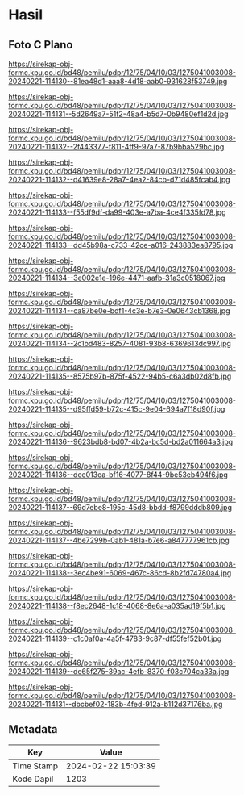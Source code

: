 # Hasil

## Foto C Plano

https://sirekap-obj-formc.kpu.go.id/bd48/pemilu/pdpr/12/75/04/10/03/1275041003008-20240221-114130--81ea48d1-aaa8-4d18-aab0-931628f53749.jpg

https://sirekap-obj-formc.kpu.go.id/bd48/pemilu/pdpr/12/75/04/10/03/1275041003008-20240221-114131--5d2649a7-51f2-48a4-b5d7-0b9480ef1d2d.jpg

https://sirekap-obj-formc.kpu.go.id/bd48/pemilu/pdpr/12/75/04/10/03/1275041003008-20240221-114132--2f443377-f811-4ff9-97a7-87b9bba529bc.jpg

https://sirekap-obj-formc.kpu.go.id/bd48/pemilu/pdpr/12/75/04/10/03/1275041003008-20240221-114132--d41639e8-28a7-4ea2-84cb-d71d485fcab4.jpg

https://sirekap-obj-formc.kpu.go.id/bd48/pemilu/pdpr/12/75/04/10/03/1275041003008-20240221-114133--f55df9df-da99-403e-a7ba-4ce4f335fd78.jpg

https://sirekap-obj-formc.kpu.go.id/bd48/pemilu/pdpr/12/75/04/10/03/1275041003008-20240221-114133--dd45b98a-c733-42ce-a016-243883ea8795.jpg

https://sirekap-obj-formc.kpu.go.id/bd48/pemilu/pdpr/12/75/04/10/03/1275041003008-20240221-114134--3e002e1e-196e-4471-aafb-31a3c0518067.jpg

https://sirekap-obj-formc.kpu.go.id/bd48/pemilu/pdpr/12/75/04/10/03/1275041003008-20240221-114134--ca87be0e-bdf1-4c3e-b7e3-0e0643cb1368.jpg

https://sirekap-obj-formc.kpu.go.id/bd48/pemilu/pdpr/12/75/04/10/03/1275041003008-20240221-114134--2c1bd483-8257-4081-93b8-6369613dc997.jpg

https://sirekap-obj-formc.kpu.go.id/bd48/pemilu/pdpr/12/75/04/10/03/1275041003008-20240221-114135--8575b97b-875f-4522-94b5-c6a3db02d8fb.jpg

https://sirekap-obj-formc.kpu.go.id/bd48/pemilu/pdpr/12/75/04/10/03/1275041003008-20240221-114135--d95ffd59-b72c-415c-9e04-694a7f18d90f.jpg

https://sirekap-obj-formc.kpu.go.id/bd48/pemilu/pdpr/12/75/04/10/03/1275041003008-20240221-114136--9623bdb8-bd07-4b2a-bc5d-bd2a011664a3.jpg

https://sirekap-obj-formc.kpu.go.id/bd48/pemilu/pdpr/12/75/04/10/03/1275041003008-20240221-114136--dee013ea-bf16-4077-8f44-9be53eb494f6.jpg

https://sirekap-obj-formc.kpu.go.id/bd48/pemilu/pdpr/12/75/04/10/03/1275041003008-20240221-114137--69d7ebe8-195c-45d8-bbdd-f8799dddb809.jpg

https://sirekap-obj-formc.kpu.go.id/bd48/pemilu/pdpr/12/75/04/10/03/1275041003008-20240221-114137--4be7299b-0ab1-481a-b7e6-a847777961cb.jpg

https://sirekap-obj-formc.kpu.go.id/bd48/pemilu/pdpr/12/75/04/10/03/1275041003008-20240221-114138--3ec4be91-6069-467c-86cd-8b2fd74780a4.jpg

https://sirekap-obj-formc.kpu.go.id/bd48/pemilu/pdpr/12/75/04/10/03/1275041003008-20240221-114138--f8ec2648-1c18-4068-8e6a-a035ad19f5b1.jpg

https://sirekap-obj-formc.kpu.go.id/bd48/pemilu/pdpr/12/75/04/10/03/1275041003008-20240221-114139--c1c0af0a-4a5f-4783-9c87-df55fef52b0f.jpg

https://sirekap-obj-formc.kpu.go.id/bd48/pemilu/pdpr/12/75/04/10/03/1275041003008-20240221-114139--de65f275-39ac-4efb-8370-f03c704ca33a.jpg

https://sirekap-obj-formc.kpu.go.id/bd48/pemilu/pdpr/12/75/04/10/03/1275041003008-20240221-114131--dbcbef02-183b-4fed-912a-b112d37176ba.jpg


## Metadata

| Key        | Value               |
| ---------- | ------------------- |
| Time Stamp | 2024-02-22 15:03:39 |
| Kode Dapil | 1203                |



